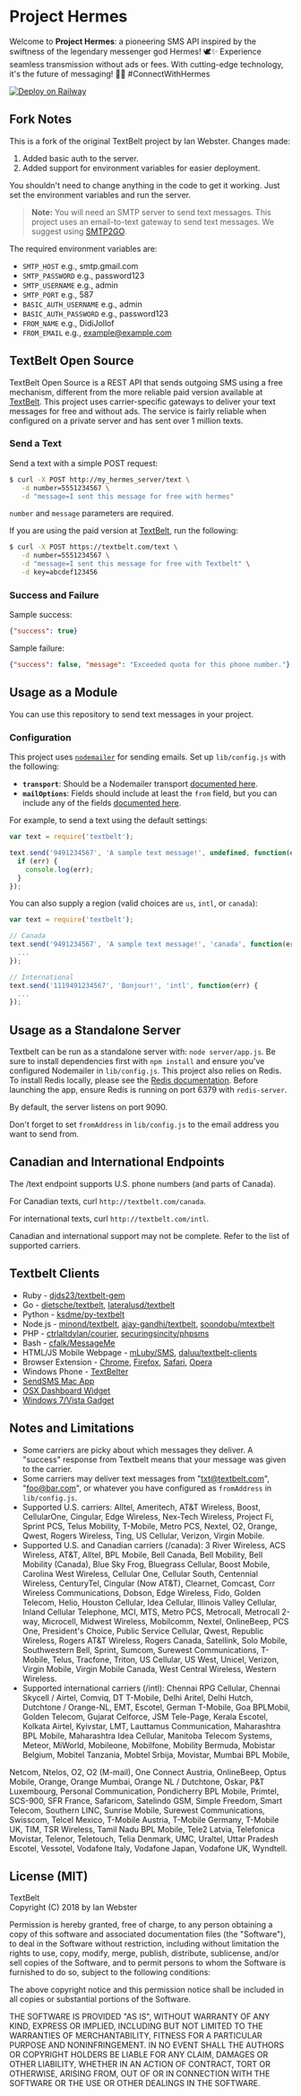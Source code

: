 # Project Hermes

Welcome to **Project Hermes**: a pioneering SMS API inspired by the swiftness of the legendary messenger god Hermes! 🕊️✨ Experience seamless transmission without ads or fees. With cutting-edge technology, it's the future of messaging! 🚀📲 #ConnectWithHermes

[![Deploy on Railway](https://railway.app/button.svg)](https://railway.app/template/ntXGdO?referralCode=ToDObE)

## Fork Notes

This is a fork of the original TextBelt project by Ian Webster. Changes made:

1. Added basic auth to the server.
2. Added support for environment variables for easier deployment.

You shouldn't need to change anything in the code to get it working. Just set the environment variables and run the server.

> **Note:** You will need an SMTP server to send text messages. This project uses an email-to-text gateway to send text messages. We suggest using [SMTP2GO](https://www.smtp2go.com/).

The required environment variables are:
- `SMTP_HOST` e.g., smtp.gmail.com
- `SMTP_PASSWORD` e.g., password123
- `SMTP_USERNAME` e.g., admin
- `SMTP_PORT` e.g., 587
- `BASIC_AUTH_USERNAME` e.g., admin
- `BASIC_AUTH_PASSWORD` e.g., password123
- `FROM_NAME` e.g., DidiJollof
- `FROM_EMAIL` e.g., example@example.com

## TextBelt Open Source

TextBelt Open Source is a REST API that sends outgoing SMS using a free mechanism, different from the more reliable paid version available at [TextBelt](https://textbelt.com). This project uses carrier-specific gateways to deliver your text messages for free and without ads. The service is fairly reliable when configured on a private server and has sent over 1 million texts.

### Send a Text

Send a text with a simple POST request:

```sh
$ curl -X POST http://my_hermes_server/text \
   -d number=5551234567 \
   -d "message=I sent this message for free with hermes"
```

`number` and `message` parameters are required.

If you are using the paid version at [TextBelt](https://textbelt.com), run the following:

```sh
$ curl -X POST https://textbelt.com/text \
   -d number=5551234567 \
   -d "message=I sent this message for free with Textbelt" \
   -d key=abcdef123456
```

### Success and Failure

Sample success:

```json
{"success": true}
```

Sample failure:

```json
{"success": false, "message": "Exceeded quota for this phone number."}
```

## Usage as a Module

You can use this repository to send text messages in your project. 

### Configuration

This project uses [`nodemailer`](https://www.npmjs.com/package/nodemailer) for sending emails. Set up `lib/config.js` with the following:

- **`transport`**: Should be a Nodemailer transport [documented here](https://nodemailer.com/plugins/create/#transports).
- **`mailOptions`**: Fields should include at least the `from` field, but you can include any of the fields [documented here](https://nodemailer.com/message/).

For example, to send a text using the default settings:

```js
var text = require('textbelt');

text.send('9491234567', 'A sample text message!', undefined, function(err) {
  if (err) {
    console.log(err);
  }
});
```

You can also supply a region (valid choices are `us`, `intl`, or `canada`):

```js
var text = require('textbelt');

// Canada
text.send('9491234567', 'A sample text message!', 'canada', function(err) {
  ...
});

// International
text.send('1119491234567', 'Bonjour!', 'intl', function(err) {
  ...
});
```

## Usage as a Standalone Server

Textbelt can be run as a standalone server with: `node server/app.js`. Be sure to install dependencies first with `npm install` and ensure you've configured Nodemailer in `lib/config.js`. This project also relies on Redis. To install Redis locally, please see the [Redis documentation](http://redis.io/topics/quickstart). Before launching the app, ensure Redis is running on port 6379 with `redis-server`.

By default, the server listens on port 9090.

Don't forget to set `fromAddress` in `lib/config.js` to the email address you want to send from.

## Canadian and International Endpoints

The /text endpoint supports U.S. phone numbers (and parts of Canada).

For Canadian texts, curl `http://textbelt.com/canada`.

For international texts, curl `http://textbelt.com/intl`.

Canadian and international support may not be complete. Refer to the list of supported carriers.

## Textbelt Clients

* Ruby - [djds23/textbelt-gem](https://github.com/djds23/textbelt-gem)
* Go - [dietsche/textbelt](https://github.com/dietsche/textbelt), [lateralusd/textbelt](https://github.com/lateralusd/textbelt)
* Python - [ksdme/py-textbelt](https://github.com/ksdme/py-textbelt)
* Node.js - [minond/textbelt](https://github.com/minond/textbelt), [ajay-gandhi/textbelt](https://github.com/ajay-gandhi/textbelt), [soondobu/mtextbelt](https://github.com/soondobu/mtextbelt)
* PHP - [ctrlaltdylan/courier](https://github.com/ctrlaltdylan/courier), [securingsincity/phpsms](https://github.com/securingsincity/phpsms)
* Bash - [cfalk/MessageMe](https://github.com/cfalk/MessageMe)
* HTML/JS Mobile Webpage - [mLuby/SMS](https://github.com/mLuby/smsHR), [daluu/textbelt-clients](https://github.com/daluu/textbelt-clients)
* Browser Extension - [Chrome](https://chrome.google.com/webstore/detail/textbelter/clciehobfheendclpnmbgbalelignpoa), [Firefox](https://addons.mozilla.org/en-US/firefox/addon/textbelter/), [Safari](https://github.com/daluu/textbelt-clients/raw/master/textbelter.safariextz), [Opera](https://addons.opera.com/en/extensions/details/textbelter/?display=en)
* Windows Phone - [TextBelter](https://www.microsoft.com/en-us/store/apps/textbelter/9nblggh1z2dg)
* [SendSMS Mac App](https://itunes.apple.com/app/sendsms/id584131262?mt=12)
* [OSX Dashboard Widget](https://github.com/daluu/textbelt-clients/releases/download/1.0/TextBelter.wdgt.zip)
* [Windows 7/Vista Gadget](https://github.com/daluu/textbelt-clients/releases/download/1.0/textbelter.gadget.zip)

## Notes and Limitations

* Some carriers are picky about which messages they deliver. A "success" response from Textbelt means that your message was given to the carrier.
* Some carriers may deliver text messages from "txt@textbelt.com", "foo@bar.com", or whatever you have configured as `fromAddress` in `lib/config.js`.
* Supported U.S. carriers: Alltel, Ameritech, AT&T Wireless, Boost, CellularOne, Cingular, Edge Wireless, Nex-Tech Wireless, Project Fi, Sprint PCS, Telus Mobility, T-Mobile, Metro PCS, Nextel, O2, Orange, Qwest, Rogers Wireless, Ting, US Cellular, Verizon, Virgin Mobile.
* Supported U.S. and Canadian carriers (/canada): 3 River Wireless, ACS Wireless, AT&T, Alltel, BPL Mobile, Bell Canada, Bell Mobility, Bell Mobility (Canada), Blue Sky Frog, Bluegrass Cellular, Boost Mobile, Carolina West Wireless, Cellular One, Cellular South, Centennial Wireless, CenturyTel, Cingular (Now AT&T), Clearnet, Comcast, Corr Wireless Communications, Dobson, Edge Wireless, Fido, Golden Telecom, Helio, Houston Cellular, Idea Cellular, Illinois Valley Cellular, Inland Cellular Telephone, MCI, MTS, Metro PCS, Metrocall, Metrocall 2-way, Microcell, Midwest Wireless, Mobilcomm, Nextel, OnlineBeep, PCS One, President's Choice, Public Service Cellular, Qwest, Republic Wireless, Rogers AT&T Wireless, Rogers Canada, Satellink, Solo Mobile, Southwestern Bell, Sprint, Sumcom, Surewest Communications, T-Mobile, Telus, Tracfone, Triton, US Cellular, US West, Unicel, Verizon, Virgin Mobile, Virgin Mobile Canada, West Central Wireless, Western Wireless.
* Supported international carriers (/intl): Chennai RPG Cellular, Chennai Skycell / Airtel, Comviq, DT T-Mobile, Delhi Aritel, Delhi Hutch, Dutchtone / Orange-NL, EMT, Escotel, German T-Mobile, Goa BPLMobil, Golden Telecom, Gujarat Celforce, JSM Tele-Page, Kerala Escotel, Kolkata Airtel, Kyivstar, LMT, Lauttamus Communication, Maharashtra BPL Mobile, Maharashtra Idea Cellular, Manitoba Telecom Systems, Meteor, MiWorld, Mobileone, Mobilfone, Mobility Bermuda, Mobistar Belgium, Mobitel Tanzania, Mobtel Srbija, Movistar, Mumbai BPL Mobile,

 Netcom, Ntelos, O2, O2 (M-mail), One Connect Austria, OnlineBeep, Optus Mobile, Orange, Orange Mumbai, Orange NL / Dutchtone, Oskar, P&T Luxembourg, Personal Communication, Pondicherry BPL Mobile, Primtel, SCS-900, SFR France, Safaricom, Satelindo GSM, Simple Freedom, Smart Telecom, Southern LINC, Sunrise Mobile, Surewest Communications, Swisscom, Telcel Mexico, T-Mobile Austria, T-Mobile Germany, T-Mobile UK, TIM, TSR Wireless, Tamil Nadu BPL Mobile, Tele2 Latvia, Telefonica Movistar, Telenor, Teletouch, Telia Denmark, UMC, Uraltel, Uttar Pradesh Escotel, Vessotel, Vodafone Italy, Vodafone Japan, Vodafone UK, Wyndtell.

## License (MIT)

TextBelt  
Copyright (C) 2018 by Ian Webster

Permission is hereby granted, free of charge, to any person obtaining a copy of this software and associated documentation files (the "Software"), to deal in the Software without restriction, including without limitation the rights to use, copy, modify, merge, publish, distribute, sublicense, and/or sell copies of the Software, and to permit persons to whom the Software is furnished to do so, subject to the following conditions:

The above copyright notice and this permission notice shall be included in all copies or substantial portions of the Software.

THE SOFTWARE IS PROVIDED "AS IS", WITHOUT WARRANTY OF ANY KIND, EXPRESS OR IMPLIED, INCLUDING BUT NOT LIMITED TO THE WARRANTIES OF MERCHANTABILITY, FITNESS FOR A PARTICULAR PURPOSE AND NONINFRINGEMENT. IN NO EVENT SHALL THE AUTHORS OR COPYRIGHT HOLDERS BE LIABLE FOR ANY CLAIM, DAMAGES OR OTHER LIABILITY, WHETHER IN AN ACTION OF CONTRACT, TORT OR OTHERWISE, ARISING FROM, OUT OF OR IN CONNECTION WITH THE SOFTWARE OR THE USE OR OTHER DEALINGS IN THE SOFTWARE.